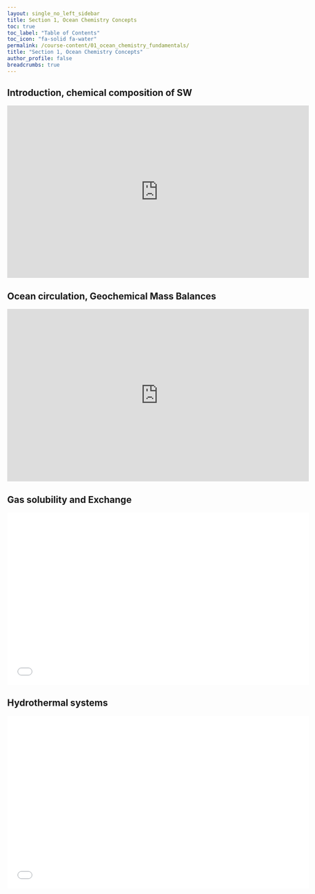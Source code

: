 ```yaml
---
layout: single_no_left_sidebar
title: Section 1, Ocean Chemistry Concepts
toc: true
toc_label: "Table of Contents"
toc_icon: "fa-solid fa-water"
permalink: /course-content/01_ocean_chemistry_fundamentals/
title: "Section 1, Ocean Chemistry Concepts"
author_profile: false
breadcrumbs: true
---
```


## Introduction, chemical composition of SW
<embed src="https://sethbushinsky.github.io/OCN623_Chemical_Oceanography/assets/pdfs/01_Chemical_composition _of_SW.pdf" type="application/pdf" width="700px" height="400px"/>

## Ocean circulation, Geochemical Mass Balances
<embed src="https://sethbushinsky.github.io/OCN623_Chemical_Oceanography/assets/pdfs/02_Circulation_Mass_Balance.pdf" 
  type="application/pdf" width="700px" height="400px"/>

## Gas solubility and Exchange
<embed src="assets/pdfs/03_Gas_Solubility_Exchange.pdf" type="application/pdf" width="700px" height="400px"/>

## Hydrothermal systems 
<embed src="assets/pdfs/Hydrothermal_Slides.pdf" type="application/pdf" width="700px" height="400px"/>

